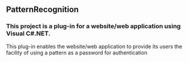 ## PatternRecognition
### This project is a plug-in for a website/web application using Visual C#.NET. 

This plug-in enables the website/web application to provide its users the facility of using a pattern as a password for authentication
